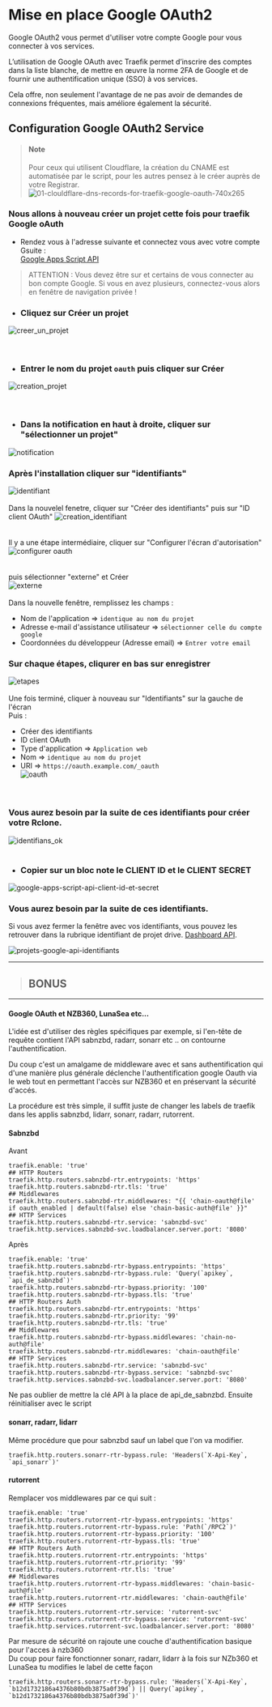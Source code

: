 # Mise en place Google OAuth2

Google OAuth2 vous permet d'utiliser votre compte Google pour vous connecter à vos services. 

L’utilisation de Google OAuth avec Traefik permet d’inscrire des comptes dans la liste blanche, de mettre en œuvre la norme 2FA de Google et de fournir une authentification unique (SSO) à vos services.  

Cela offre, non seulement l'avantage de ne pas avoir de demandes de connexions fréquentes, mais améliore également la sécurité.


## Configuration Google OAuth2 Service 

> #### Note  
> Pour ceux qui utilisent Cloudflare, la création du CNAME est automatisée par le script, pour les autres pensez à le créer auprès de votre Registrar.  
![01-clouldflare-dns-records-for-traefik-google-oauth-740x265](https://user-images.githubusercontent.com/64525827/105626357-56f06100-5e2f-11eb-815d-684ea953c4c8.png)


### Nous allons à nouveau créer un projet cette fois pour traefik Google oAuth

* Rendez vous à l'adresse suivante et connectez vous avec votre compte Gsuite :  
[Google Apps Script API](https://href.li/?https://console.cloud.google.com/cloud-resource-manager)

> ATTENTION : Vous devez être sur et certains de vous connecter au bon compte Google.
Si vous en avez plusieurs, connectez-vous alors en fenêtre de navigation privée !

* ### Cliquez sur Créer un projet
![creer_un_projet](https://user-images.githubusercontent.com/64525827/119948392-14839000-bf99-11eb-96a0-c7509bde74e9.png)  
<br><br>
* ### Entrer le nom du projet ``oauth`` puis cliquer sur Créer  
![creation_projet](https://user-images.githubusercontent.com/64525827/119948566-3f6de400-bf99-11eb-8ddf-ce61d54a76b4.png)  
<br><br>
* ### Dans la notification en haut à droite, cliquer sur "sélectionner un projet"  
![notification](https://user-images.githubusercontent.com/64525827/119949044-c28f3a00-bf99-11eb-8c9f-3342f6c0649e.png)  

### Après l'installation cliquer sur "identifiants"  
![identifiant](https://user-images.githubusercontent.com/64525827/119950352-0a629100-bf9b-11eb-923c-fd49240cc6e0.png)
<br><br>
Dans la nouvelel fenetre, cliquer sur "Créer des identifiants" puis sur "ID client OAuth"
![creation_identifiant](https://user-images.githubusercontent.com/64525827/119950515-33832180-bf9b-11eb-9e12-14995ab54f3c.png)  
<br><br>
Il y a une étape intermédiaire, cliquer sur "Configurer l'écran d'autorisation"  
![configurer oauth](https://user-images.githubusercontent.com/64525827/119950915-af7d6980-bf9b-11eb-9d4a-f51a90294427.png)  
<br><br>
puis sélectionner "externe" et Créer  
![externe](https://user-images.githubusercontent.com/64525827/119951092-dc318100-bf9b-11eb-8fb2-79b59052fecf.png)
<br><br>
Dans la nouvelle fenêtre, remplissez les champs : 
* Nom de l'application => ``identique au nom du projet``
* Adresse e-mail d'assistance utilisateur => ``sélectionner celle du compte google``
* Coordonnées du développeur (Adresse email) => ``Entrer votre email``  

### Sur chaque étapes, cliqurer en bas sur enregistrer  
![etapes](https://user-images.githubusercontent.com/64525827/119951704-8a3d2b00-bf9c-11eb-9632-8c3698a45e5d.png)
<br><br>
Une fois terminé, cliquer à nouveau sur "Identifiants" sur la gauche de l'écran  
Puis :
* Créer des identifiants
* ID client OAuth
* Type d'application  => ``Application web``
* Nom => ``identique au nom du projet``
* URI => ``https://oauth.example.com/_oauth``  
![oauth](https://user-images.githubusercontent.com/64525827/119953309-2451a300-bf9e-11eb-9a85-fb8414e3c667.png)   
<br><br>

### Vous aurez besoin par la suite de ces identifiants pour créer votre Rclone.  
![identifians_ok](https://user-images.githubusercontent.com/64525827/119952283-236c4180-bf9d-11eb-9937-86ca1d319f1c.png)
<br><br>


* ### Copier sur un bloc note le CLIENT ID et le CLIENT SECRET  
![google-apps-script-api-client-id-et-secret](https://user-images.githubusercontent.com/64525827/105181463-1ee5d700-5b2c-11eb-85b1-55a14668ea34.jpeg)

### Vous aurez besoin par la suite de ces identifiants.  


Si vous avez fermer la fenêtre avec vos identifiants, vous pouvez les retrouver dans la rubrique identifiant de projet drive. [Dashboard API](https://href.li/?https://console.developers.google.com).  

![projets-google-api-identifiants](https://user-images.githubusercontent.com/64525827/105181488-2907d580-5b2c-11eb-9b8b-cc39e3e2ed04.jpg)


***
> ## BONUS
***
#### Google OAuth et NZB360, LunaSea etc...  
L'idée est d'utiliser des règles spécifiques par exemple, si l'en-tête de requête contient l'API sabnzbd, radarr, sonarr etc .. on contourne l'authentification.  

Du coup c'est un amalgame de middleware avec et sans authentification qui d'une manière plus générale déclenche l'authentification google Oauth via le web tout en permettant l'accès sur NZB360 et en préservant la sécurité d'accés.   

La procédure est très simple, il suffit juste de changer les labels de traefik dans les applis sabnzbd, lidarr, sonarr, radarr, rutorrent.  

#### Sabnzbd  

Avant

```
traefik.enable: 'true'
## HTTP Routers
traefik.http.routers.sabnzbd-rtr.entrypoints: 'https'
traefik.http.routers.sabnzbd-rtr.tls: 'true'
## Middlewares
traefik.http.routers.sabnzbd-rtr.middlewares: "{{ 'chain-oauth@file' if oauth_enabled | default(false) else 'chain-basic-auth@file' }}"
## HTTP Services
traefik.http.routers.sabnzbd-rtr.service: 'sabnzbd-svc'
traefik.http.services.sabnzbd-svc.loadbalancer.server.port: '8080'
```
Après  
```
traefik.enable: 'true'
traefik.http.routers.sabnzbd-rtr-bypass.entrypoints: 'https'
traefik.http.routers.sabnzbd-rtr-bypass.rule: 'Query(`apikey`, `api_de_sabnzbd`)'
traefik.http.routers.sabnzbd-rtr-bypass.priority: '100'
traefik.http.routers.sabnzbd-rtr-bypass.tls: 'true'
## HTTP Routers Auth
traefik.http.routers.sabnzbd-rtr.entrypoints: 'https'
traefik.http.routers.sabnzbd-rtr.priority: '99'
traefik.http.routers.sabnzbd-rtr.tls: 'true'
## Middlewares
traefik.http.routers.sabnzbd-rtr-bypass.middlewares: 'chain-no-auth@file'
traefik.http.routers.sabnzbd-rtr.middlewares: 'chain-oauth@file'
## HTTP Services
traefik.http.routers.sabnzbd-rtr.service: 'sabnzbd-svc'
traefik.http.routers.sabnzbd-rtr-bypass.service: 'sabnzbd-svc'
traefik.http.services.sabnzbd-svc.loadbalancer.server.port: '8080'
```
Ne pas oublier de mettre la clé API à la place de api_de_sabnzbd. Ensuite réinitialiser avec le script

#### sonarr, radarr, lidarr  
Même procédure que pour sabnzbd sauf un label que l'on va modifier.
```
traefik.http.routers.sonarr-rtr-bypass.rule: 'Headers(`X-Api-Key`, `api_sonarr`)'
```  
#### rutorrent
Remplacer vos middlewares par ce qui suit :
``` 
traefik.enable: 'true'
traefik.http.routers.rutorrent-rtr-bypass.entrypoints: 'https'
traefik.http.routers.rutorrent-rtr-bypass.rule: 'Path(`/RPC2`)'
traefik.http.routers.rutorrent-rtr-bypass.priority: '100'
traefik.http.routers.rutorrent-rtr-bypass.tls: 'true'
## HTTP Routers Auth
traefik.http.routers.rutorrent-rtr.entrypoints: 'https'
traefik.http.routers.rutorrent-rtr.priority: '99'
traefik.http.routers.rutorrent-rtr.tls: 'true'
## Middlewares
traefik.http.routers.rutorrent-rtr-bypass.middlewares: 'chain-basic-auth@file'
traefik.http.routers.rutorrent-rtr.middlewares: 'chain-oauth@file'
## HTTP Services
traefik.http.routers.rutorrent-rtr.service: 'rutorrent-svc'
traefik.http.routers.rutorrent-rtr-bypass.service: 'rutorrent-svc'
traefik.http.services.rutorrent-svc.loadbalancer.server.port: '8080'
```
Par mesure de sécurité on rajoute une couche d'authentification basique pour l'acces à nzb360  
Du coup pour faire fonctionner sonarr, radarr, lidarr à la fois sur NZb360 et LunaSea tu modifies le label de cette façon

```
traefik.http.routers.sonarr-rtr-bypass.rule: 'Headers(`X-Api-Key`, `b12d1732186a4376b80bdb3875a0f39d`) || Query(`apikey`, `b12d1732186a4376b80bdb3875a0f39d`)'
```